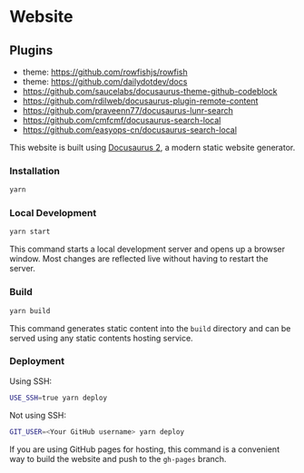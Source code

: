 # Website

## Plugins

- theme: https://github.com/rowfishjs/rowfish
- theme: https://github.com/dailydotdev/docs
- https://github.com/saucelabs/docusaurus-theme-github-codeblock
- https://github.com/rdilweb/docusaurus-plugin-remote-content
- https://github.com/praveenn77/docusaurus-lunr-search
- https://github.com/cmfcmf/docusaurus-search-local
- https://github.com/easyops-cn/docusaurus-search-local

This website is built using [Docusaurus 2](https://docusaurus.io/), a modern
static website generator.

### Installation

```sh
yarn
```

### Local Development

```sh
yarn start
```

This command starts a local development server and opens up a browser window.
Most changes are reflected live without having to restart the server.

### Build

```sh
yarn build
```

This command generates static content into the `build` directory and can be
served using any static contents hosting service.

### Deployment

Using SSH:

```sh
USE_SSH=true yarn deploy
```

Not using SSH:

```sh
GIT_USER=<Your GitHub username> yarn deploy
```

If you are using GitHub pages for hosting, this command is a convenient way to
build the website and push to the `gh-pages` branch.
